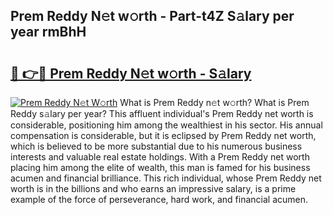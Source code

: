 ## Prem Reddy N𝚎t w𝚘rth - Part-t4Z S𝚊lary per year rmBhH

# <h2><a href="http://gc1bi7.nevu.top/?p=Prem+Reddy">🔗 👉🔴 Prem Reddy N𝚎t w𝚘rth - S𝚊lary</a></h2>

[![Prem Reddy N𝚎t W𝚘rth](https://i.imgur.com/Oavwk0R.jpeg)](http://gc1bi7.nevu.top/?p=Prem+Reddy)
What is Prem Reddy n𝚎t w𝚘rth? What is Prem Reddy s𝚊lary per year?
This affluent individual's Prem Reddy net worth is considerable, positioning him among the wealthiest in his sector. His annual compensation is considerable, but it is eclipsed by Prem Reddy net worth, which is believed to be more substantial due to his numerous business interests and valuable real estate holdings. With a Prem Reddy net worth placing him among the elite of wealth, this man is famed for his business acumen and financial brilliance. This rich individual, whose Prem Reddy net worth is in the billions and who earns an impressive salary, is a prime example of the force of perseverance, hard work, and financial acumen.
